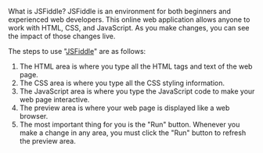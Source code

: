 What is JSFiddle?
JSFiddle is an environment for both beginners and experienced web developers.
This online web application allows anyone to work with HTML, CSS, and JavaScript. 
As you make changes, you can see the impact of those changes live.

The steps to use "[JSFiddle](https://jsfiddle.net/)" are as follows:
1. The HTML area is where you type all the HTML tags and text of the web page.
2. The CSS area is where you type all the CSS styling information.
3. The JavaScript area is where you type the JavaScript code to make your web page interactive.
4. The preview area is where your web page is displayed like a web browser.
5. The most important thing for you is the "Run" button. Whenever you make a change in any area, you must click the "Run" button to refresh the preview area.
